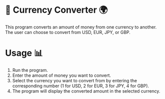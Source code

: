 # 💱 Currency Converter 🌍

This program converts an amount of money from one currency to another. The user can choose to convert from USD, EUR, JPY, or GBP.

# Usage 📊

1. Run the program.
2. Enter the amount of money you want to convert.
3. Select the currency you want to convert from by entering the corresponding number (1 for USD, 2 for EUR, 3 for JPY, 4 for GBP).
4. The program will display the converted amount in the selected currency.
